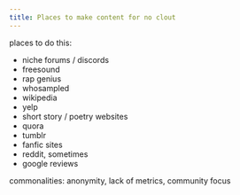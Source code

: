 ```yaml
---
title: Places to make content for no clout
---
```


places to do this:
- niche forums / discords
- freesound
- rap genius
- whosampled
- wikipedia
- yelp
- short story / poetry websites
- quora
- tumblr
- fanfic sites
- reddit, sometimes
- google reviews

commonalities: anonymity, lack of metrics, community focus